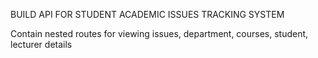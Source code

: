 BUILD API FOR STUDENT ACADEMIC ISSUES TRACKING SYSTEM

Contain nested routes for viewing issues, department, courses, student, lecturer details
